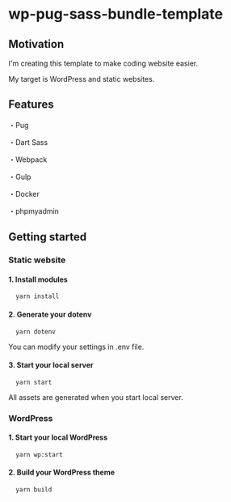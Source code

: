 # wp-pug-sass-bundle-template

## Motivation

I'm creating this template to make coding website easier.

My target is WordPress and static websites.

## Features

・Pug

・Dart Sass

・Webpack

・Gulp

・Docker

・phpmyadmin

## Getting started

### Static website

#### 1. Install modules

```node
  yarn install
```

#### 2. Generate your dotenv

```node
  yarn dotenv
```

You can modify your settings in .env file.

#### 3. Start your local server

```node
  yarn start
```

All assets are generated when you start local server.


### WordPress

#### 1. Start your local WordPress

```node
  yarn wp:start
```

#### 2. Build your WordPress theme

```node
  yarn build
```
